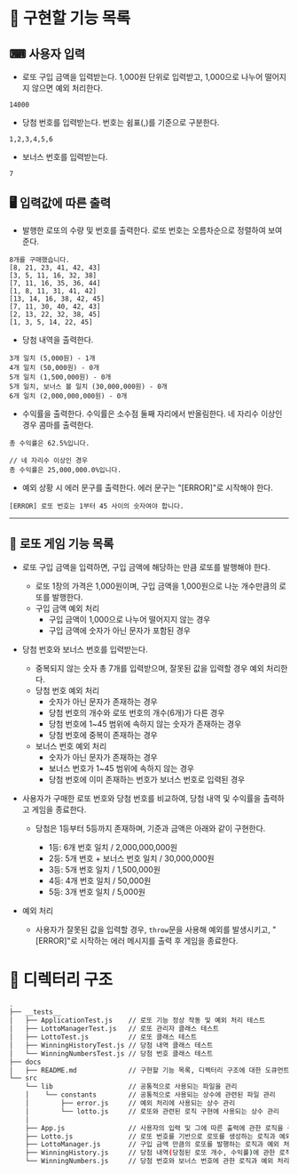 # 📌 구현할 기능 목록

## ⌨ 사용자 입력

- 로또 구입 금액을 입력받는다. 1,000원 단위로 입력받고, 1,000으로 나누어 떨어지지 않으면 예외 처리한다.

```
14000
```

- 당첨 번호를 입력받는다. 번호는 쉼표(,)를 기준으로 구분한다.

```
1,2,3,4,5,6
```

- 보너스 번호를 입력받는다.

```
7
```

## 🖥 입력값에 따른 출력

- 발행한 로또의 수량 및 번호를 출력한다. 로또 번호는 오름차순으로 정렬하여 보여준다.

```
8개를 구매했습니다.
[8, 21, 23, 41, 42, 43]
[3, 5, 11, 16, 32, 38]
[7, 11, 16, 35, 36, 44]
[1, 8, 11, 31, 41, 42]
[13, 14, 16, 38, 42, 45]
[7, 11, 30, 40, 42, 43]
[2, 13, 22, 32, 38, 45]
[1, 3, 5, 14, 22, 45]
```

- 당첨 내역을 출력한다.

```
3개 일치 (5,000원) - 1개
4개 일치 (50,000원) - 0개
5개 일치 (1,500,000원) - 0개
5개 일치, 보너스 볼 일치 (30,000,000원) - 0개
6개 일치 (2,000,000,000원) - 0개
```

- 수익률을 출력한다. 수익률은 소수점 둘째 자리에서 반올림한다. 네 자리수 이상인 경우 콤마를 출력한다.

```
총 수익률은 62.5%입니다.

// 네 자리수 이상인 경우
총 수익률은 25,000,000.0%입니다.
```

- 예외 상황 시 에러 문구를 출력한다. 에러 문구는 "[ERROR]"로 시작해야 한다.

```
[ERROR] 로또 번호는 1부터 45 사이의 숫자여야 합니다.
```

---

## 🎯 로또 게임 기능 목록

- 로또 구입 금액을 입력하면, 구입 금액에 해당하는 만큼 로또를 발행해야 한다.

  - 로또 1장의 가격은 1,000원이며, 구입 금액을 1,000원으로 나눈 개수만큼의 로또를 발행한다.
  - 구입 금액 예외 처리
    - 구입 금액이 1,000으로 나누어 떨어지지 않는 경우
    - 구입 금액에 숫자가 아닌 문자가 포함된 경우

- 당첨 번호와 보너스 번호를 입력받는다.

  - 중복되지 않는 숫자 총 7개를 입력받으며, 잘못된 값을 입력할 경우 예외 처리한다.
  - 당첨 번호 예외 처리
    - 숫자가 아닌 문자가 존재하는 경우
    - 당첨 번호의 개수와 로또 번호의 개수(6개)가 다른 경우
    - 당첨 번호에 1~45 범위에 속하지 않는 숫자가 존재하는 경우
    - 당첨 번호에 중복이 존재하는 경우
  - 보너스 번호 예외 처리
    - 숫자가 아닌 문자가 존재하는 경우
    - 보너스 번호가 1~45 범위에 속하지 않는 경우
    - 당첨 번호에 이미 존재하는 번호가 보너스 번호로 입력된 경우

- 사용자가 구매한 로또 번호와 당첨 번호를 비교하여, 당첨 내역 및 수익률을 출력하고 게임을 종료한다.

  - 당첨은 1등부터 5등까지 존재하며, 기준과 금액은 아래와 같이 구현한다.

    - 1등: 6개 번호 일치 / 2,000,000,000원
    - 2등: 5개 번호 + 보너스 번호 일치 / 30,000,000원
    - 3등: 5개 번호 일치 / 1,500,000원
    - 4등: 4개 번호 일치 / 50,000원
    - 5등: 3개 번호 일치 / 5,000원

- 예외 처리
  - 사용자가 잘못된 값을 입력할 경우, `throw`문을 사용해 예외를 발생시키고, "[ERROR]"로 시작하는 에러 메시지를 출력 후 게임을 종료한다.

# 📂 디렉터리 구조

```bash
.
├── __tests__
│   ├── ApplicationTest.js    // 로또 기능 정상 작동 및 예외 처리 테스트
│   ├── LottoManagerTest.js   // 로또 관리자 클래스 테스트
│   ├── LottoTest.js          // 로또 클래스 테스트
│   ├── WinningHistoryTest.js // 당첨 내역 클래스 테스트
│   └── WinningNumbersTest.js // 당첨 번호 클래스 테스트
├── docs
│   ├── README.md             // 구현할 기능 목록, 디렉터리 구조에 대한 도큐먼트
└── src
    └── lib                   // 공통적으로 사용되는 파일을 관리
    │    └── constants        // 공통적으로 사용되는 상수에 관련된 파일 관리
    │        ├── error.js     // 예외 처리에 사용되는 상수 관리
    │        └── lotto.js     // 로또와 관련된 로직 구현에 사용되는 상수 관리
    │
    ├── App.js                // 사용자의 입력 및 그에 따른 출력에 관한 로직을 구현한 클래스
    ├── Lotto.js              // 로또 번호를 기반으로 로또를 생성하는 로직과 예외 처리를 구현한 클래스
    ├── LottoManager.js       // 구입 금액 만큼의 로또를 발행하는 로직과 예외 처리를 구현한 클래스
    ├── WinningHistory.js     // 당첨 내역(당첨된 로또 개수, 수익률)에 관한 로직을 구현한 클래스
    └── WinningNumbers.js     // 당첨 번호와 보너스 번호에 관한 로직과 예외 처리를 구현한 클래스
```
